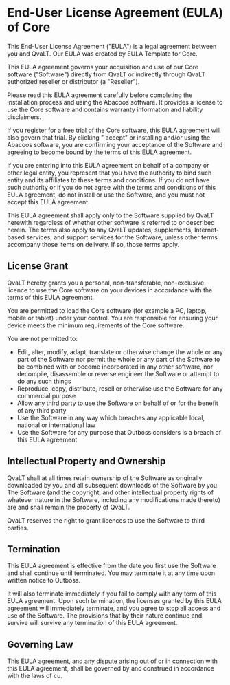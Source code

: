 # End-User License Agreement (EULA) of Core

This End-User License Agreement ("EULA") is a legal agreement between you and QvaLT. Our EULA was created by EULA
Template for Core.

This EULA agreement governs your acquisition and use of our Core software ("Software") directly from QvaLT or
indirectly through QvaLT authorized reseller or distributor (a "Reseller").

Please read this EULA agreement carefully before completing the installation process and using the Abacoos software. It
provides a license to use the Core software and contains warranty information and liability disclaimers.

If you register for a free trial of the Core software, this EULA agreement will also govern that trial. By clicking "
accept" or installing and/or using the Abacoos software, you are confirming your acceptance of the Software and agreeing
to become bound by the terms of this EULA agreement.

If you are entering into this EULA agreement on behalf of a company or other legal entity, you represent that you have
the authority to bind such entity and its affiliates to these terms and conditions. If you do not have such authority or
if you do not agree with the terms and conditions of this EULA agreement, do not install or use the Software, and you
must not accept this EULA agreement.

This EULA agreement shall apply only to the Software supplied by QvaLT herewith regardless of whether other software
is referred to or described herein. The terms also apply to any QvaLT updates, supplements, Internet-based services,
and support services for the Software, unless other terms accompany those items on delivery. If so, those terms apply.

## License Grant

QvaLT hereby grants you a personal, non-transferable, non-exclusive licence to use the Core software on your devices
in accordance with the terms of this EULA agreement.

You are permitted to load the Core software (for example a PC, laptop, mobile or tablet) under your control. You are
responsible for ensuring your device meets the minimum requirements of the Core software.

You are not permitted to:

- Edit, alter, modify, adapt, translate or otherwise change the whole or any part of the Software nor permit the whole
  or any part of the Software to be combined with or become incorporated in any other software, nor decompile,
  disassemble or reverse engineer the Software or attempt to do any such things
- Reproduce, copy, distribute, resell or otherwise use the Software for any commercial purpose
- Allow any third party to use the Software on behalf of or for the benefit of any third party
- Use the Software in any way which breaches any applicable local, national or international law
- Use the Software for any purpose that Outboss considers is a breach of this EULA agreement

## Intellectual Property and Ownership

QvaLT shall at all times retain ownership of the Software as originally downloaded by you and all subsequent downloads
of the Software by you. The Software (and the copyright, and other intellectual property rights of whatever nature in
the Software, including any modifications made thereto) are and shall remain the property of QvaLT.

QvaLT reserves the right to grant licences to use the Software to third parties.

## Termination

This EULA agreement is effective from the date you first use the Software and shall continue until terminated. You may
terminate it at any time upon written notice to Outboss.

It will also terminate immediately if you fail to comply with any term of this EULA agreement. Upon such termination,
the licenses granted by this EULA agreement will immediately terminate, and you agree to stop all access and use of the
Software. The provisions that by their nature continue and survive will survive any termination of this EULA agreement.

## Governing Law

This EULA agreement, and any dispute arising out of or in connection with this EULA agreement, shall be governed by and
construed in accordance with the laws of cu.
